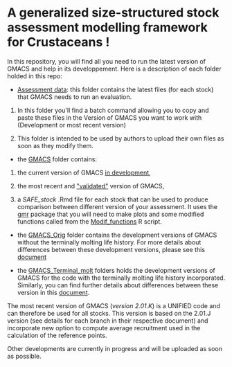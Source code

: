 # A generalized size-structured stock assessment modelling framework for Crustaceans !

In this repository, you will find all you need to run the latest version of GMACS and help in its developpement. Here is a description of each folder
holded in this repo: 


   * [Assessment data](https://github.com/GMACS-project/GMACS_Assessment_code/tree/main/Assessment_data): this folder contains the latest files 
     (for each stock) that GMACS needs to run an evaluation.

   1. In this folder you'll find a batch command allowing you to copy and paste these files in the Version of GMACS you want to work with (Development or most recent version)
   
   2.  This folder is intended to be used by authors to upload their own files as soon as they modify them.


   * the [GMACS](https://github.com/GMACS-project/GMACS_Assessment_code/tree/main/GMACS) folder contains:

   1. the current version of GMACS [in development](https://github.com/GMACS-project/GMACS_Assessment_code/tree/main/GMACS/Dvpt_Version),

   2. the most recent and ["validated"](https://github.com/GMACS-project/GMACS_Assessment_code/tree/main/GMACS/Latest_Version) version of GMACS,

   3. a *SAFE_stock* .Rmd file for each stock that can be used to produce comparison between different version of your assessment. It uses the 
   [gmr](https://github.com/szuwalski/gmr) package that you will need to make plots and some modified functions called from the 
   [Modif_functions](https://github.com/GMACS-project/GMACS_Assessment_code/blob/main/GMACS/Modif_functions.R) R script.


  * the [GMACS_Orig](https://github.com/GMACS-project/GMACS_Assessment_code/tree/main/GMACS_Orig) folder contains the development versions of GMACS without the terminally molting life 
    history. For more details about differences between these development versions, please see this [document](https://github.com/GMACS-project/GMACS_Assessment_code/blob/main/GMACS_Orig/VERSIONS_GMACS_Orig.docx)


  * the [GMACS_Terminal_molt](https://github.com/GMACS-project/GMACS_Assessment_code/tree/main/GMACS_Terminal_molt) folders holds the development versions of GMACS for the code 
    with the terminally molting life history incorporated. Similarly, you can find further details about differences between these version in this [document](https://github.com/GMACS-project/GMACS_Assessment_code/blob/main/GMACS_Terminal_molt/VERSIONS_GMACS_Terminal_molt.docx).


The most recent version of GMACS (_version 2.01.K_) is a UNIFIED code and can therefore be used for all stocks. 
This version is based on the 2.01.J version (see details for each branch in their respective document) and incorporate new option to compute
average recruitment used in the calculation of the reference points.

Other developments are currently in progress and will be uploaded as soon as possible.
